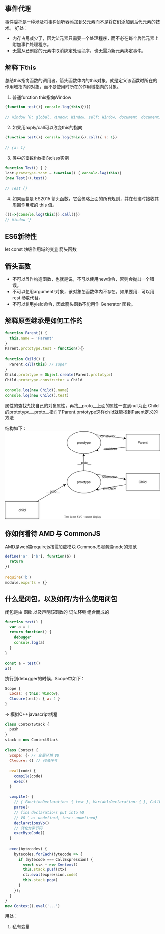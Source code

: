 
## 事件代理

事件委托是一种涉及将事件侦听器添加到父元素而不是将它们添加到后代元素的技术。 好处：

- 内存占用减少了，因为父元素只需要一个处理程序，而不必在每个后代元素上附加事件处理程序。
- 无需从已删除的元素中取消绑定处理程序，也无需为新元素绑定事件。

## 解释下this

总结this指向函数的调用者，箭头函数体内的this对象，就是定义该函数时所在的作用域指向的对象，而不是使用时所在的作用域指向的对象。

1. 普通function this指向Window
``` javascript
(function test(){ console.log(this)})()

// Window {0: global, window: Window, self: Window, document: document, name: '', location: Location, …}
```
2. 如果用apply/call可以改变this的指向
``` javascript
(function test(){ console.log(this)}).call({ a: 1})

// {a: 1}
```
3. 类中的函数this指向class实例
```javascript
function Test() { }
Test.prototype.test = function() { console.log(this)}
(new Test()).test()

// Test {}
```
4. 如果函数是 ES2015 箭头函数，它会忽略上面的所有规则，并在创建时接收其周围作用域的 this 值。
```javascript
(()=>{console.log(this)}).call({})
// Window {}
```

## ES6新特性
let const 块级作用域的变量
箭头函数

## 箭头函数

- 不可以当作构造函数，也就是说，不可以使用new命令，否则会抛出一个错误。
- 不可以使用arguments对象，该对象在函数体内不存在。如果要用，可以用 rest 参数代替。
- 不可以使用yield命令，因此箭头函数不能用作 Generator 函数。

## 解释原型继承是如何工作的

``` javascript
function Parent() {
  this.name = 'Parent'
}
Parent.prototype.test = function(){}

function Child() {
  Parent.call(this) // super
}
Child.prototype = Object.create(Parent.prototype)
Child.prototype.constructor = Child

console.log(new Child().name)
console.log(new Child().test)
```

属性的查找先找自己的对象属性，再找__proto__上面的属性一直到null为止
Child的prototype.__proto__指向了Parent.prototype这样child就能找到Parent定义的方法

结构如下：
![image](./prototype.drawio.svg)

## 你如何看待 AMD 与 CommonJS
AMD是web端requirejs按需加载模块
CommonJS服务端node的规范

``` javascript
define('a', ['b'], function(b) {
  return
})

require('b')
module.exports = {}
```

## 什么是闭包，以及如何/为什么使用闭包

闭包是由 函数 以及声明该函数的 词法环境 组合而成的

```javascript
function test() {
  var a = 1
  return function() {
    debugger
    console.log(a)
  }
}

const a = test()
a()
```
执行到debugger的时候，Scope中如下：
``` javascript
Scope {
  Local: { this: Window},
  Closure(test): { a: 1 }
}
```

=> 模拟C++ javascript线程
``` javascript
class ContextStack {
  push
}
stack = new ContextStack

class Context {
  Scope: {} // 变量环境 VO
  Closure: {} // 词法环境

  eval(code) {
    compile(code)
    exec()
  }

  compile() {
    // { FunctionDeclaration: { test }, VariableDeclaration: { }, CallExpression: { test }}
    parse()
    // find declarations put into VO
    // VO { a: undefined, test: undefined}
    declarationsVo()
    // 转化为字节码
    execByteCode()
  }

  exec(bytecodes) {
    bytecodes.forEach(bytecode => {
      if (bytecode === CallExpression) {
        const ctx = new Context()
        this.stack.push(ctx)
        ctx.eval(expression.code)
        this.stack.pop()
      }
    });
  }
}
new Context().eval('...')
```

用处：
1. 私有变量


